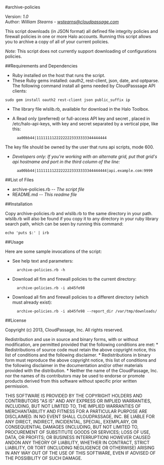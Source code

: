 #archive-policies

Version: *1.0*
<br />
Author: *William Stearns* - *wstearns@cloudpassage.com*

This script downloads (in JSON format) all defined file integrity policies and firewall policies in one or more Halo accounts. Running this script allows you to archive a copy of all of your current policies.

*Note:* This script does not currently support downloading of configurations policies.



##Requirements and Dependencies

* Ruby installed on the host that runs the script.
* These Ruby gems installed: oauth2, rest-client, json, date, and optparse. The following command install all gems needed by CloudPasssage API clients: 
```
sudo gem install oauth2 rest-client json public_suffix ip
```

* The library file wlslib.rb, available for download in the Halo Toolbox.

* A Read only (preferred) or full-access API key and secret , placed in /etc/halo-api-keys, with key and secret separated by a vertical pipe, like this: 

        aa00bb44|11111111222222223333333344444444 
        
The key file should be owned by the user that runs api scripts, mode 600. 

* *Developers only: If you're working with an alternate grid, put that grid's api hostname and port in the third column of the line:* 

        aa00bb44|11111111222222223333333344444444|api.example.com:9999



##List of Files

* archive-policies.rb -- *The script file*
* README.md -- *This readme file*


##Installation 

Copy archive-policies.rb and wlslib.rb to the same directory in your path. wlslib.rb will also be found if you copy it to any directory in your ruby library search path, which can be seen by running this command:

    echo 'puts $:' | irb


##Usage

Here are some sample invocations of the script:

* See help text and parameters:

        archive-policies.rb -h
* Download all fim and firewall policies to the current directory:

        archive-policies.rb -i ab45fe98
* Download all fim and firewall policies to a different directory (which must already exist):

        archive-policies.rb -i ab45fe98 --report_dir /var/tmp/downloads/


##License

Copyright (c) 2013, CloudPassage, Inc.
All rights reserved.

Redistribution and use in source and binary forms, with or without modification,
are permitted provided that the following conditions are met:
    * Redistributions of source code must retain the above copyright
      notice, this list of conditions and the following disclaimer.
    * Redistributions in binary form must reproduce the above copyright
      notice, this list of conditions and the following disclaimer in the
      documentation and/or other materials provided with the distribution.
    * Neither the name of the CloudPassage, Inc. nor the
      names of its contributors may be used to endorse or promote products
      derived from this software without specific prior written permission.

THIS SOFTWARE IS PROVIDED BY THE COPYRIGHT HOLDERS AND CONTRIBUTORS "AS IS" AND
ANY EXPRESS OR IMPLIED WARRANTIES, INCLUDING, BUT NOT LIMITED TO, THE IMPLIED
WARRANTIES OF MERCHANTABILITY AND FITNESS FOR A PARTICULAR PURPOSE ARE
DISCLAIMED. IN NO EVENT SHALL CLOUDPASSAGE, INC. BE LIABLE FOR ANY DIRECT,
INDIRECT, INCIDENTAL, SPECIAL, EXEMPLARY, OR CONSEQUENTIAL DAMAGES (INCLUDING,
BUT NOT LIMITED TO, PROCUREMENT OF SUBSTITUTE GOODS OR SERVICES; LOSS OF USE,
DATA, OR PROFITS; OR BUSINESS INTERRUPTION) HOWEVER CAUSED ANDON ANY THEORY OF
LIABILITY, WHETHER IN CONTRACT, STRICT LIABILITY, OR TORT (INCLUDING NEGLIGENCE
OR OTHERWISE) ARISING IN ANY WAY OUT OF THE USE OF THIS SOFTWARE, EVEN IF
ADVISED OF THE POSSIBILITY OF SUCH DAMAGE.
